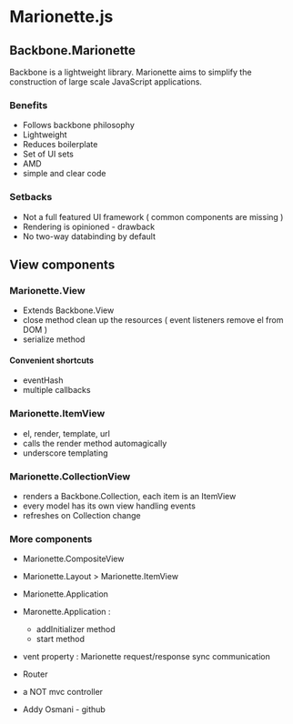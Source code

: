 # Marionette.js

## Backbone.Marionette

Backbone is a lightweight library. Marionette aims to simplify the construction of large scale JavaScript applications.

### Benefits

* Follows backbone philosophy
* Lightweight
* Reduces boilerplate
* Set of UI sets
* AMD
* simple and clear code

### Setbacks

* Not a full featured UI framework ( common components are missing )
* Rendering is opinioned - drawback
* No two-way databinding by default

## View components

### Marionette.View

* Extends Backbone.View
* close method clean up the resources ( event listeners remove el from DOM )
* serialize method

#### Convenient shortcuts

* eventHash
* multiple callbacks

### Marionette.ItemView

* el, render, template, url
* calls the render method automagically
* underscore templating

### Marionette.CollectionView 

* renders a Backbone.Collection, each item is an ItemView
* every model has its own view handling events
* refreshes on Collection change

### More components

* Marionette.CompositeView
* Marionette.Layout > Marionette.ItemView
* Marionette.Application
* Maronette.Application :
  * addInitializer method
  * start method
* vent property : Marionette request/response sync communication
* Router
* a NOT mvc controller

* Addy Osmani - github
